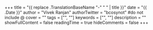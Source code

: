 +++
title = "{{ replace .TranslationBaseName "-" " " | title }}"
date = "{{ .Date }}"
author = "Vivek Ranjan"
authorTwitter = "bcosynot" #do not include @
cover = ""
tags = ["", ""]
keywords = ["", ""]
description = ""
showFullContent = false
readingTime = true
hideComments = false
+++
